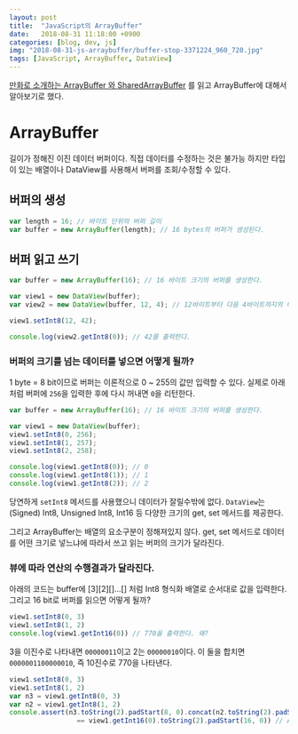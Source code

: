```yaml
---
layout: post
title:  "JavaScript의 ArrayBuffer"
date:   2018-08-31 11:18:00 +0900
categories: [blog, dev, js]
img: "2018-08-31-js-arraybuffer/buffer-stop-3371224_960_720.jpg"
tags: [JavaScript, ArrayBuffer, DataView]
---
```

[만화로 소개하는 ArrayBuffer 와 SharedArrayBuffer](http://hacks.mozilla.or.kr/2017/11/a-cartoon-intro-to-arraybuffers-and-sharedarraybuffers/) 를 읽고 ArrayBuffer에 대해서 알아보기로 했다.

# ArrayBuffer
길이가 정해진 이진 데이터 버퍼이다. 직접 데이터를 수정하는 것은 불가능 하지만 타입이 있는 배열이나 DataView를 사용해서 버퍼를 조회/수정할 수 있다.

## 버퍼의 생성
```js
var length = 16; // 바이트 단위의 버퍼 길이
var buffer = new ArrayBuffer(length); // 16 bytes의 버퍼가 생성된다.
```

## 버퍼 읽고 쓰기
```js
var buffer = new ArrayBuffer(16); // 16 바이트 크기의 버퍼를 생성한다.

var view1 = new DataView(buffer);
var view2 = new DataView(buffer, 12, 4); // 12바이트부터 다음 4바이트까지의 버퍼만 접근할 수 있는 view 객체.

view1.setInt8(12, 42);

console.log(view2.getInt8(0)); // 42를 출력한다.
```

### 버퍼의 크기를 넘는 데이터를 넣으면 어떻게 될까?

1 byte = 8 bit이므로 버퍼는 이론적으로 0 ~ 255의 값만 입력할 수 있다.
실제로 아래처럼 버퍼에 ``256``을 입력한 후에 다시 꺼내면 ```0```을 리턴한다.

```js
var buffer = new ArrayBuffer(16); // 16 바이트 크기의 버퍼를 생성한다.

var view1 = new DataView(buffer);
view1.setInt8(0, 256); 
view1.setInt8(1, 257); 
view1.setInt8(2, 258); 

console.log(view1.getInt8(0)); // 0
console.log(view1.getInt8(1)); // 1
console.log(view1.getInt8(2)); // 2
```

당연하게 ```setInt8``` 메서드를 사용했으니 데이터가 잘릴수밖에 없다. ```DataView```는 (Signed) Int8, Unsigned Int8, Int16 등 다양한 크기의 get, set 메서드를 제공한다.

그리고 ArrayBuffer는 배열의 요소구분이 정해져있지 않다. get, set 메서드로 데이터를 어떤 크기로 넣느냐에 따라서 쓰고 읽는 버퍼의 크기가 달라진다.

### 뷰에 따라 연산의 수행결과가 달라진다.

아래의 코드는 buffer에 [3][2][]...[] 처럼 Int8 형식화 배열로 순서대로 값을 입력한다. 그리고 16 bit로 버퍼를 읽으면 어떻게 될까?

```js
view1.setInt8(0, 3)
view1.setInt8(1, 2)
console.log(view1.getInt16(0)) // 770을 출력한다. 왜?
```

3을 이진수로 나타내면 ``00000011``이고 2는 ``00000010``이다. 이 둘을 합치면 ``0000001100000010``, 즉 10진수로 770을 나타낸다.

```js
view1.setInt8(0, 3)
view1.setInt8(1, 2)
var n3 = view1.getInt8(0, 3)
var n2 = view1.getInt8(1, 2)
console.assert(n3.toString(2).padStart(8, 0).concat(n2.toString(2).padStart(8, 0)) 
                 == view1.getInt16(0).toString(2).padStart(16, 0)) // Assertion true
```
